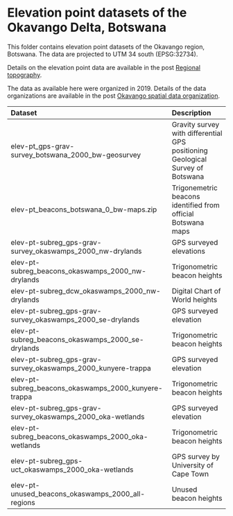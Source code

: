 # Elevation point datasets of the Okavango Delta, Botswana

This folder contains elevation point datasets of the Okavango region, Botswana. The data are projected to UTM 34 south (EPSG:32734).

Details on the elevation point data are available in the post [Regional topography](https://karttur.github.io/okavango/blog/oka-dem/).

The data as available here were organized in 2019. Details of the data organizations are available in the post [Okavango spatial data organization](https://karttur.github.io/okavango/article/oka-datafix/). 

| Dataset                                                      | Description                                                                       |
|:-------------------------------------------------------------|:----------------------------------------------------------------------------------|
| elev-pt_gps-grav-survey_botswana_2000_bw-geosurvey           | Gravity survey with differential GPS positioning<br>Geological Survey of Botswana |
| elev-pt_beacons_botswana_0_bw-maps.zip                       | Trigonemetric beacons identified from official Botswana maps                      |
| elev-pt-subreg_gps-grav-survey_okaswamps_2000_nw-drylands    | GPS surveyed elevations                                                           |
| elev-pt-subreg_beacons_okaswamps_2000_nw-drylands            | Trigonometric beacon heights                                                      |
| elev-pt-subreg_dcw_okaswamps_2000_nw-drylands                | Digital Chart of World heights                                                    |
| elev-pt-subreg_gps-grav-survey_okaswamps_2000_se-drylands    | GPS surveyed elevation                                                            |
| elev-pt-subreg_beacons_okaswamps_2000_se-drylands            | Trigonometric beacon heights                                                      |
| elev-pt-subreg_gps-grav-survey_okaswamps_2000_kunyere-trappa | GPS surveyed elevation                                                            |
| elev-pt-subreg_beacons_okaswamps_2000_kunyere-trappa         | Trigonometric beacon heights                                                      |
| elev-pt-subreg_gps-grav-survey_okaswamps_2000_oka-wetlands   | GPS surveyed elevation                                                            |
| elev-pt-subreg_beacons_okaswamps_2000_oka-wetlands           | Trigonometric beacon heights                                                      |
| elev-pt-subreg_gps-uct_okaswamps_2000_oka-wetlands           | GPS survey by University of Cape Town                                             |
| elev-pt-unused_beacons_okaswamps_2000_all-regions            | Unused beacon heights                                                             |
